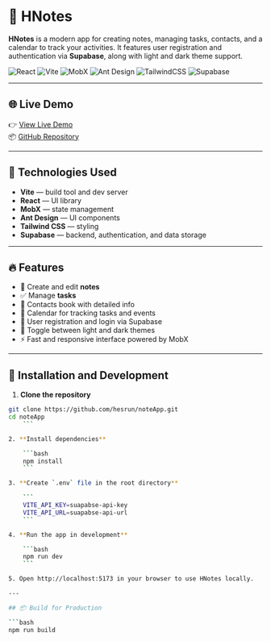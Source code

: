 # 📝 HNotes

**HNotes** is a modern app for creating notes, managing tasks, contacts, and a calendar to track your activities. It features user registration and authentication via **Supabase**, along with light and dark theme support.

![React](https://img.shields.io/badge/React-20232A?style=for-the-badge&logo=react&logoColor=61DAFB)
![Vite](https://img.shields.io/badge/Vite-646CFF?style=for-the-badge&logo=vite&logoColor=white)
![MobX](https://img.shields.io/badge/MobX-FF9955?style=for-the-badge&logo=mobx&logoColor=white)
![Ant Design](https://img.shields.io/badge/Ant--Design-0170FE?style=for-the-badge&logo=ant-design&logoColor=white)
![TailwindCSS](https://img.shields.io/badge/Tailwind_CSS-06B6D4?style=for-the-badge&logo=tailwind-css&logoColor=white)
![Supabase](https://img.shields.io/badge/Supabase-3ECF8E?style=for-the-badge&logo=supabase&logoColor=white)

---

## 🌐 Live Demo

👉 [View Live Demo](https://hesnote.netlify.app/)  
📦 [GitHub Repository](https://github.com/hesrun/noteApp)

---

## 🚀 Technologies Used

- **Vite** — build tool and dev server
- **React** — UI library
- **MobX** — state management
- **Ant Design** — UI components
- **Tailwind CSS** — styling
- **Supabase** — backend, authentication, and data storage

---

## 🔥 Features

- 📝 Create and edit **notes**
- ✅ Manage **tasks**
- 👥 Contacts book with detailed info
- 📅 Calendar for tracking tasks and events
- 🔐 User registration and login via Supabase
- 🌙 Toggle between light and dark themes
- ⚡ Fast and responsive interface powered by MobX

---

## 🔧 Installation and Development

1. **Clone the repository**

```bash
git clone https://github.com/hesrun/noteApp.git
cd noteApp
    ```

2. **Install dependencies**

    ```bash
    npm install
    ```

3. **Create `.env` file in the root directory**

    ```
    VITE_API_KEY=suapabse-api-key
    VITE_API_URL=suapabse-api-url
    ```

4. **Run the app in development**

    ```bash
    npm run dev
    ```

5. Open http://localhost:5173 in your browser to use HNotes locally.

---

## 📦 Build for Production

```bash
npm run build
```